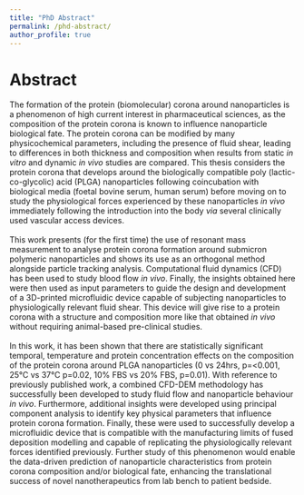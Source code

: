 ```yaml
---
title: "PhD Abstract"
permalink: /phd-abstract/
author_profile: true
---
```

# Abstract # 
The formation of the protein (biomolecular) corona around nanoparticles is a phenomenon of high current interest in pharmaceutical sciences, as the composition of the protein corona is known to influence nanoparticle biological fate. The protein corona can be modified by many physicochemical parameters, including the presence of fluid shear, leading to differences in both thickness and composition when results from static _in vitro_ and dynamic _in vivo_ studies are compared. This thesis considers the protein corona that develops around the biologically compatible poly (lactic-co-glycolic) acid (PLGA) nanoparticles following coincubation with biological media (foetal bovine serum, human serum) before moving on to study the physiological forces experienced by these nanoparticles _in vivo_ immediately following the introduction into the body _via_ several clinically used vascular access devices. <br/><br/>
This work presents (for the first time) the use of resonant mass measurement to analyse protein corona formation around submicron polymeric nanoparticles and shows its use as an orthogonal method alongside particle tracking analysis. Computational fluid dynamics (CFD) has been used to study blood flow _in vivo_. Finally, the insights obtained here were then used as input parameters to guide the design and development of a 3D-printed microfluidic device capable of subjecting nanoparticles to physiologically relevant fluid shear. This device will give rise to a protein corona with a structure and composition more like that obtained _in vivo_ without requiring animal-based pre-clinical studies.<br/><br/>
In this work, it has been shown that there are statistically significant temporal, temperature and protein concentration effects on the composition of the protein corona around PLGA nanoparticles (0 vs 24hrs, p=<0.001, 25°C vs 37°C p=0.02, 10% FBS vs 20% FBS, p=0.01). With reference to previously published work, a combined CFD-DEM methodology has successfully been developed to study fluid flow and nanoparticle behaviour _in vivo_. Furthermore, additional insights were developed using principal component analysis to identify key physical parameters that influence protein corona formation. Finally, these were used to successfully develop a microfluidic device that is compatible with the manufacturing limits of fused deposition modelling and capable of replicating the physiologically relevant forces identified previously. Further study of this phenomenon would enable the data-driven prediction of nanoparticle characteristics from protein corona composition and/or biological fate, enhancing the translational success of novel nanotherapeutics from lab bench to patient bedside.
